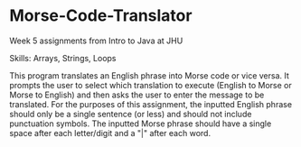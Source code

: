 # Morse-Code-Translator

Week 5 assignments from Intro to Java at JHU

Skills: Arrays, Strings, Loops

This program translates an English phrase into Morse code or vice versa.  It prompts the user to select which translation to execute (English to Morse or Morse to English) and then asks the user to enter the message to be translated.  For the purposes of this assignment, the inputted English phrase should only be a single sentence (or less) and should not include punctuation symbols. The inputted Morse phrase should have a single space after each letter/digit and a "|" after each word.
